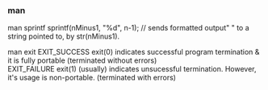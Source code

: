 ### man
man sprintf
sprintf(nMinus1, "%d", n-1); // sends formatted output" " to a string pointed to, by str(nMinus1).   

man exit
EXIT_SUCCESS exit(0) indicates successful program termination & it is fully portable (terminated without errors)   
EXIT_FAILURE exit(1) (usually) indicates unsucessful termination. However, it's usage is non-portable. (terminated with errors)   